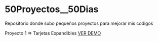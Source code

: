 # 50Proyectos__50Dias
Repositorio donde subo pequeños proyectos para mejorar mis codigos

Proyecto 1 => Tarjetas Expandibles <a href=" https://tarjetas-expandibles.vercel.app/">VER DEMO</a>
